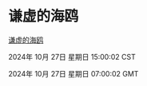# 谦虚的海鸥
[谦虚的海鸥](http://219.139.197.74:56308/qxdho/course/base/hotlink/index.php)

2024年 10月 27日 星期日 15:00:02 CST

2024年 10月 27日 星期日 07:00:02 GMT
